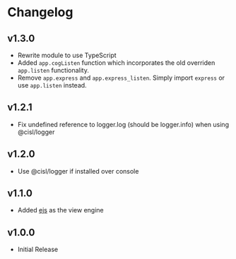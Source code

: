 # Changelog

## v1.3.0
* Rewrite module to use TypeScript
* Added `app.cogListen` function which incorporates the old overriden `app.listen` functionality.
* Remove `app.express` and `app.express_listen`. Simply import `express` or use `app.listen` instead.

## v1.2.1
* Fix undefined reference to logger.log (should be logger.info) when using @cisl/logger

## v1.2.0
* Use @cisl/logger if installed over console

## v1.1.0
* Added [ejs](https://ejs.co/) as the view engine

## v1.0.0
* Initial Release
